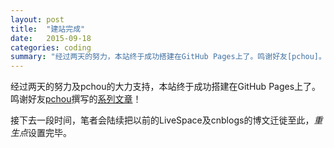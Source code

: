 ```yaml
---
layout: post
title:  "建站完成"
date:   2015-09-18
categories: coding
summary: "经过两天的努力，本站终于成功搭建在GitHub Pages上了。鸣谢好友[pchou]。"
---
```



经过两天的努力及pchou的大力支持，本站终于成功搭建在GitHub Pages上了。鸣谢好友[pchou](http://pchou.info)撰写的[系列文章](http://www.pchou.info/category.html#web-build)！

接下去一段时间，笔者会陆续把以前的LiveSpace及cnblogs的博文迁徙至此，*重生点*设置完毕。
